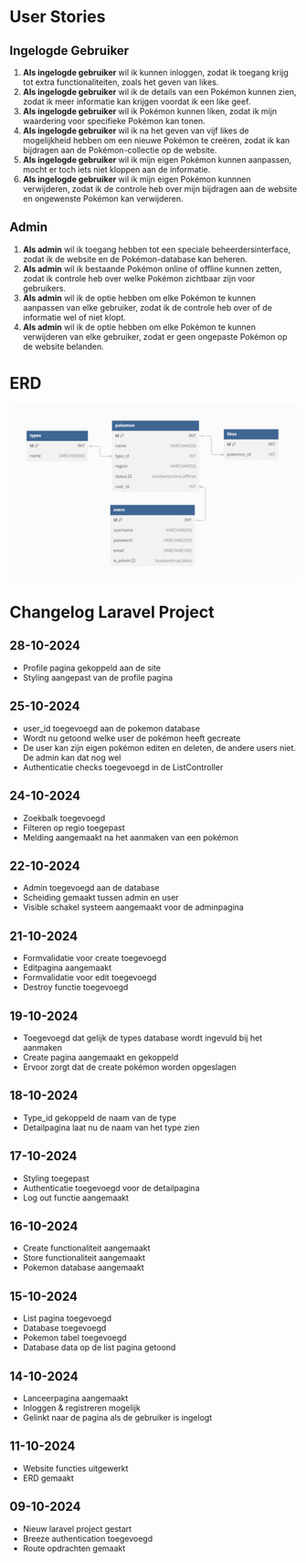 # User Stories

## Ingelogde Gebruiker
1. **Als ingelogde gebruiker** wil ik kunnen inloggen, zodat ik toegang krijg tot extra functionaliteiten, zoals het geven van likes.
2. **Als ingelogde gebruiker** wil ik de details van een Pokémon kunnen zien, zodat ik meer informatie kan krijgen voordat ik een like geef.
3. **Als ingelogde gebruiker** wil ik Pokémon kunnen liken, zodat ik mijn waardering voor specifieke Pokémon kan tonen.
4. **Als ingelogde gebruiker** wil ik na het geven van vijf likes de mogelijkheid hebben om een nieuwe Pokémon te creëren, zodat ik kan bijdragen aan de Pokémon-collectie op de website.
5. **Als ingelogde gebruiker** wil ik mijn eigen Pokémon kunnen aanpassen, mocht er toch iets niet kloppen aan de informatie.
6. **Als ingelogde gebruiker** wil ik mijn eigen Pokémon kunnnen verwijderen, zodat ik de controle heb over mijn bijdragen aan de website en ongewenste Pokémon kan verwijderen.

## Admin
1. **Als admin** wil ik toegang hebben tot een speciale beheerdersinterface, zodat ik de website en de Pokémon-database kan beheren.
2. **Als admin** wil ik bestaande Pokémon online of offline kunnen zetten, zodat ik controle heb over welke Pokémon zichtbaar zijn voor gebruikers.
3. **Als admin** wil ik de optie hebben om elke Pokémon te kunnen aanpassen van elke gebruiker, zodat ik de controle heb over of de informatie wel of niet klopt.
4. **Als admin** wil ik de optie hebben om elke Pokémon te kunnen verwijderen van elke gebruiker, zodat er geen ongepaste Pokémon op de website belanden.

# ERD
![ERD](/img/erd.png)

# Changelog Laravel Project

## 28-10-2024
* Profile pagina gekoppeld aan de site
* Styling aangepast van de profile pagina

## 25-10-2024
* user_id toegevoegd aan de pokemon database
* Wordt nu getoond welke user de pokémon heeft gecreate
* De user kan zijn eigen pokémon editen en deleten, de andere users niet. De admin kan dat nog wel
* Authenticatie checks toegevoegd in de ListController

## 24-10-2024
* Zoekbalk toegevoegd
* Filteren op regio toegepast
* Melding aangemaakt na het aanmaken van een pokémon

## 22-10-2024
* Admin toegevoegd aan de database
* Scheiding gemaakt tussen admin en user
* Visible schakel systeem aangemaakt voor de adminpagina

## 21-10-2024
* Formvalidatie voor create toegevoegd
* Editpagina aangemaakt
* Formvalidatie voor edit toegevoegd
* Destroy functie toegevoegd

## 19-10-2024
* Toegevoegd dat gelijk de types database wordt ingevuld bij het aanmaken
* Create pagina aangemaakt en gekoppeld
* Ervoor zorgt dat de create pokémon worden opgeslagen

## 18-10-2024
* Type_id gekoppeld de naam van de type
* Detailpagina laat nu de naam van het type zien

## 17-10-2024
* Styling toegepast
* Authenticatie toegevoegd voor de detailpagina
* Log out functie aangemaakt

## 16-10-2024
* Create functionaliteit aangemaakt
* Store functionaliteit aangemaakt
* Pokemon database aangemaakt

## 15-10-2024
* List pagina toegevoegd
* Database toegevoegd
* Pokemon tabel toegevoegd
* Database data op de list pagina getoond

## 14-10-2024
* Lanceerpagina aangemaakt
* Inloggen & registreren mogelijk
* Gelinkt naar de pagina als de gebruiker is ingelogt

## 11-10-2024
* Website functies uitgewerkt
* ERD gemaakt

## 09-10-2024
* Nieuw laravel project gestart
* Breeze authentication toegevoegd
* Route opdrachten gemaakt
